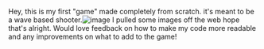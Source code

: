 Hey, this is my first "game" made completely from scratch. it's meant to be a wave based shooter.![image](https://github.com/user-attachments/assets/72a1f2c2-c334-4b77-b156-c3fdfcea4963)
I pulled some images off the web hope that's alright. Would love feedback on how to make my code more readable and any improvements on what to add to the game!
